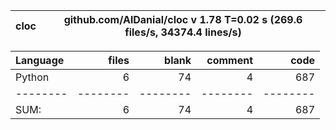 cloc|github.com/AlDanial/cloc v 1.78  T=0.02 s (269.6 files/s, 34374.4 lines/s)
--- | ---

Language|files|blank|comment|code
:-------|-------:|-------:|-------:|-------:
Python|6|74|4|687
--------|--------|--------|--------|--------
SUM:|6|74|4|687

